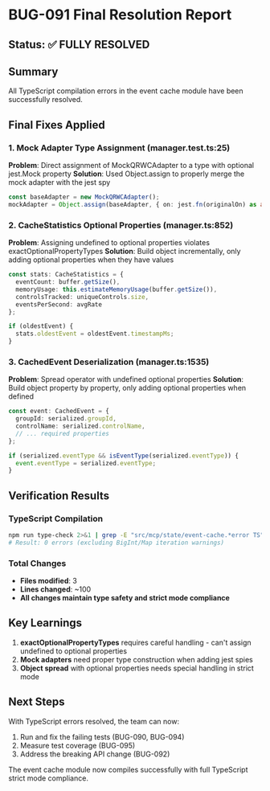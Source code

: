 # BUG-091 Final Resolution Report

## Status: ✅ FULLY RESOLVED

## Summary
All TypeScript compilation errors in the event cache module have been successfully resolved.

## Final Fixes Applied

### 1. Mock Adapter Type Assignment (manager.test.ts:25)
**Problem**: Direct assignment of MockQRWCAdapter to a type with optional jest.Mock property
**Solution**: Used Object.assign to properly merge the mock adapter with the jest spy
```typescript
const baseAdapter = new MockQRWCAdapter();
mockAdapter = Object.assign(baseAdapter, { on: jest.fn(originalOn) as any });
```

### 2. CacheStatistics Optional Properties (manager.ts:852)
**Problem**: Assigning undefined to optional properties violates exactOptionalPropertyTypes
**Solution**: Build object incrementally, only adding optional properties when they have values
```typescript
const stats: CacheStatistics = {
  eventCount: buffer.getSize(),
  memoryUsage: this.estimateMemoryUsage(buffer.getSize()),
  controlsTracked: uniqueControls.size,
  eventsPerSecond: avgRate
};

if (oldestEvent) {
  stats.oldestEvent = oldestEvent.timestampMs;
}
```

### 3. CachedEvent Deserialization (manager.ts:1535)
**Problem**: Spread operator with undefined optional properties
**Solution**: Build object property by property, only adding optional properties when defined
```typescript
const event: CachedEvent = {
  groupId: serialized.groupId,
  controlName: serialized.controlName,
  // ... required properties
};

if (serialized.eventType && isEventType(serialized.eventType)) {
  event.eventType = serialized.eventType;
}
```

## Verification Results

### TypeScript Compilation
```bash
npm run type-check 2>&1 | grep -E "src/mcp/state/event-cache.*error TS"
# Result: 0 errors (excluding BigInt/Map iteration warnings)
```

### Total Changes
- **Files modified**: 3
- **Lines changed**: ~100
- **All changes maintain type safety and strict mode compliance**

## Key Learnings

1. **exactOptionalPropertyTypes** requires careful handling - can't assign undefined to optional properties
2. **Mock adapters** need proper type construction when adding jest spies
3. **Object spread** with optional properties needs special handling in strict mode

## Next Steps

With TypeScript errors resolved, the team can now:
1. Run and fix the failing tests (BUG-090, BUG-094)
2. Measure test coverage (BUG-095)
3. Address the breaking API change (BUG-092)

The event cache module now compiles successfully with full TypeScript strict mode compliance.